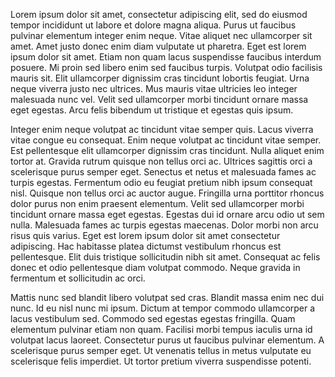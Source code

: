 Lorem ipsum dolor sit amet, consectetur adipiscing elit, sed do eiusmod tempor incididunt ut labore et dolore magna
aliqua. Purus ut faucibus pulvinar elementum integer enim neque. Vitae aliquet nec ullamcorper sit amet. Amet justo
donec enim diam vulputate ut pharetra. Eget est lorem ipsum dolor sit amet. Etiam non quam lacus suspendisse faucibus
interdum posuere. Mi proin sed libero enim sed faucibus turpis. Volutpat odio facilisis mauris sit. Elit ullamcorper
dignissim cras tincidunt lobortis feugiat. Urna neque viverra justo nec ultrices. Mus mauris vitae ultricies leo integer
malesuada nunc vel. Velit sed ullamcorper morbi tincidunt ornare massa eget egestas. Arcu felis bibendum ut tristique et
egestas quis ipsum.

Integer enim neque volutpat ac tincidunt vitae semper quis. Lacus viverra vitae congue eu consequat. Enim neque volutpat
ac tincidunt vitae semper. Est pellentesque elit ullamcorper dignissim cras tincidunt. Nulla aliquet enim tortor at.
Gravida rutrum quisque non tellus orci ac. Ultrices sagittis orci a scelerisque purus semper eget. Senectus et netus et
malesuada fames ac turpis egestas. Fermentum odio eu feugiat pretium nibh ipsum consequat nisl. Quisque non tellus orci
ac auctor augue. Fringilla urna porttitor rhoncus dolor purus non enim praesent elementum. Velit sed ullamcorper morbi
tincidunt ornare massa eget egestas. Egestas dui id ornare arcu odio ut sem nulla. Malesuada fames ac turpis egestas
maecenas. Dolor morbi non arcu risus quis varius. Eget est lorem ipsum dolor sit amet consectetur adipiscing. Hac
habitasse platea dictumst vestibulum rhoncus est pellentesque. Elit duis tristique sollicitudin nibh sit amet. Consequat
ac felis donec et odio pellentesque diam volutpat commodo. Neque gravida in fermentum et sollicitudin ac orci.

Mattis nunc sed blandit libero volutpat sed cras. Blandit massa enim nec dui nunc. Id eu nisl nunc mi ipsum. Dictum at
tempor commodo ullamcorper a lacus vestibulum sed. Commodo sed egestas egestas fringilla. Quam elementum pulvinar etiam
non quam. Facilisi morbi tempus iaculis urna id volutpat lacus laoreet. Consectetur purus ut faucibus pulvinar
elementum. A scelerisque purus semper eget. Ut venenatis tellus in metus vulputate eu scelerisque felis imperdiet. Ut
tortor pretium viverra suspendisse potenti.